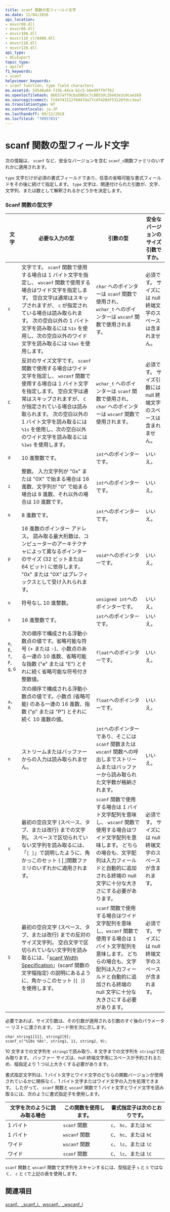 ```yaml
---
title: scanf 関数の型フィールド文字
ms.date: 11/04/2016
api_location:
- msvcr90.dll
- msvcr80.dll
- msvcr100.dll
- msvcr110_clr0400.dll
- msvcr110.dll
- msvcr120.dll
api_type:
- DLLExport
topic_type:
- apiref
f1_keywords:
- scanf
helpviewer_keywords:
- scanf function, type field characters
ms.assetid: 5d546a84-715b-44ca-b1c5-bbe997f9ff62
ms.openlocfilehash: 86b57aff9cba5065c7c8053dc26e63e3c0cae169
ms.sourcegitcommit: f19474151276d47da77cdfd20df53128fdcc3ea7
ms.translationtype: HT
ms.contentlocale: ja-JP
ms.lasthandoff: 09/12/2019
ms.locfileid: "70957831"
---
```

# <a name="scanf-type-field-characters"></a>scanf 関数の型フィールド文字

次の情報は、 `scanf` など、安全なバージョンを含む `scanf_s`関数ファミリのいずれかに適用されます。

`type` 文字だけが必須の書式フィールドであり、任意の省略可能な書式フィールドをその後に続けて指定します。 `type` 文字は、関連付けられた引数が、文字、文字列、または数として解釈されるかどうかを決定します。

### <a name="type-characters-for-scanf-functions"></a>Scanf 関数の型文字

|文字|必要な入力の型|引数の型|安全なバージョンのサイズ引数ですか。|
|---------------|----------------------------|----------------------|--------------------------------------|
|`c`|文字です。 `scanf` 関数で使用する場合は 1 バイト文字を指定し、 `wscanf` 関数で使用する場合はワイド文字を指定します。 空白文字は通常はスキップされますが、 `c` が指定されている場合は読み取られます。 次の空白以外の 1 バイト文字を読み取るには `%1s` を使用し、次の空白以外のワイド文字を読み取るには `%1ws` を使用します。|`char` へのポインターは `scanf` 関数で使用され、 `wchar_t` へのポインターは `wscanf` 関数で使用されます。|必須です。 サイズには null 終端文字のスペースは含まれません。|
|`C`|反対のサイズ文字です。 `scanf` 関数で使用する場合はワイド文字を指定し、 `wscanf` 関数で使用する場合は 1 バイト文字を指定します。 空白文字は通常はスキップされますが、 `C` が指定されている場合は読み取られます。 次の空白以外の 1 バイト文字を読み取るには `%1s` を使用し、次の空白以外のワイド文字を読み取るには `%1ws` を使用します。|`wchar_t` へのポインターは `scanf` 関数で使用され、 `char` へのポインターは `wscanf` 関数で使用されます。|必須です。 サイズ引数には null 終端文字のスペースは含まれません。|
|`d`|10 進整数です。|`int`へのポインターです。|いいえ。|
|`i`|整数。 入力文字列が "0x" または "0X" で始まる場合は 16 進数、文字列が "0" で始まる場合は 8 進数、それ以外の場合は 10 進数です。|`int`へのポインターです。|いいえ。|
|`o`|8 進数です。|`int`へのポインターです。|いいえ。|
|`p`|16 進数のポインター アドレス。 読み取る最大桁数は、コンピューターのアーキテクチャによって異なるポインターのサイズ (32 ビットまたは 64 ビット) に依存します。 "0x" または "0X" はプレフィックスとして受け入れられます。|`void*`へのポインターです。|いいえ。|
|`u`|符号なし 10 進整数。|`unsigned int`へのポインターです。|いいえ。|
|`x`|16 進整数です。|`int`へのポインターです。|いいえ。|
|`e`, `E`, `f`, `F`, `g`, `G`|次の順序で構成される浮動小数点の値です。省略可能な符号 (+ または -)、小数点のある一連の 10 進数、省略可能な指数 ("e" または "E") とそれに続く省略可能な符号付き整数値。|`float`へのポインターです。|いいえ。|
|`a`、 `A`|次の順序で構成される浮動小数点の値です。小数点 (省略可能) のある一連の 16 進数、指数 ("p" または "P") とそれに続く 10 進数の値。|`float`へのポインターです。|いいえ。|
|`n`|ストリームまたはバッファーからの入力は読み取られません。|`int`へのポインターであり、そこには `scanf` 関数または `wscanf` 関数への呼出しまでストリームまたはバッファーから読み取られた文字数が格納されます。|いいえ。|
|`s`|最初の空白文字 (スペース、タブ、または改行) までの文字列。 スペースで区切られていない文字列を読み取るには、「`[ ]`」で説明したように、角かっこのセット ( [[ ]](../c-runtime-library/scanf-width-specification.md)関数ファミリのいずれかに適用されます。|`scanf` 関数で使用する場合は 1 バイト文字配列を意味し、 `wscanf` 関数で使用する場合はワイド文字配列を意味します。 どちらの場合も、文字配列は入力フィールドと自動的に追加される終端の null 文字に十分な大きさにする必要があります。|必須です。 サイズには null 終端文字のスペースが含まれます。|
|`S`|最初の空白文字 (スペース、タブ、または改行) までの反対のサイズ文字列。 空白文字で区切られていない文字列を読み取るには、「[scanf Width Specification](../c-runtime-library/scanf-width-specification.md)」(scanf 関数の文字幅指定) の説明にあるように、角かっこのセット (`[ ]`) を使用します。|`scanf` 関数で使用する場合はワイド文字配列を意味し、`wscanf` 関数で使用する場合は 1 バイト文字配列を意味します。 どちらの場合も、文字配列は入力フィールドと自動的に追加される終端の null 文字に十分な大きさにする必要があります。|必須です。 サイズには null 終端文字のスペースが含まれます。|

必要であれば、サイズ引数は、その引数が適用される引数のすぐ後のパラメーター リストに渡されます。 コード例を次に示します。

```
char string1[11], string2[9];
scanf_s("%10s %8s", string1, 11, string2, 9);
```

10 文字までの文字列を `string1`で読み取り、8 文字までの文字列を `string2`で読み取ります。 バッファー サイズは、null 終端文字用にスペースが予約されるため、幅指定より 1 つ以上大きくする必要があります。

書式指定文字列は、1 バイト文字とワイド文字のどちらの関数バージョンが使用されているかに関係なく、1 バイト文字またはワイド文字の入力を処理できます。 したがって、 `scanf` 関数と `wscanf` 関数で 1 バイト文字とワイド文字を読み取るには、次のように書式指定子を使用します。

|文字を次のように読み取る場合|この関数を使用します。|書式指定子は次のとおりです。|
|--------------------------|-----------------------|----------------------------------|
|1 バイト|`scanf` 関数|`c`、 `hc`、または `hC`|
|1 バイト|`wscanf` 関数|`C`、 `hc`、または `hC`|
|ワイド|`wscanf` 関数|`c`、 `lc`、または `lC`|
|ワイド|`scanf` 関数|`C`、 `lc`、または `lC`|

`scanf` 関数と `wscanf` 関数で文字列をスキャンするには、型指定子 `s` と `S` ではなく、 `c` と `C`で上記の表を使用します。

## <a name="see-also"></a>関連項目

[scanf、_scanf_l、wscanf、_wscanf_l](../c-runtime-library/reference/scanf-scanf-l-wscanf-wscanf-l.md)
